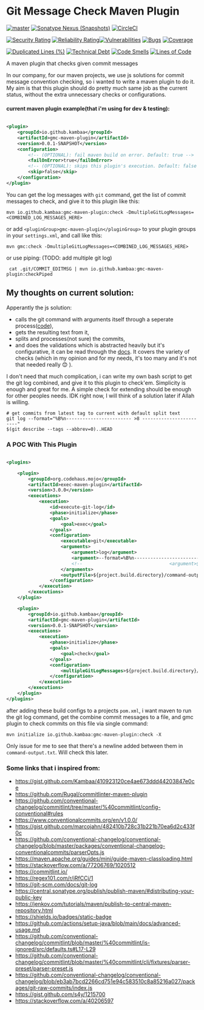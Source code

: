 # Git Message Check Maven Plugin
[![master](https://github.com/Kambaa/gmc-maven-plugin/actions/workflows/maven.yml/badge.svg?branch=master)](https://github.com/Kambaa/gmc-maven-plugin/actions/workflows/maven.yml)
[![Sonatype Nexus (Snapshots)](https://img.shields.io/nexus/s/io.github.kambaa/gmc-maven-plugin?server=https%3A%2F%2Fs01.oss.sonatype.org)](https://s01.oss.sonatype.org/content/repositories/snapshots/io/github/kambaa/gmc-maven-plugin/0.0.1-SNAPSHOT/)
[![CircleCI](https://dl.circleci.com/status-badge/img/gh/Kambaa/gmc-maven-plugin/tree/master.svg?style=svg)](https://dl.circleci.com/status-badge/redirect/gh/Kambaa/gmc-maven-plugin/tree/master)

[![Security Rating](https://sonarcloud.io/api/project_badges/measure?project=Kambaa_gmc-maven-plugin&metric=security_rating)](https://sonarcloud.io/summary/new_code?id=Kambaa_gmc-maven-plugin)
[![Reliability Rating](https://sonarcloud.io/api/project_badges/measure?project=Kambaa_gmc-maven-plugin&metric=reliability_rating)](https://sonarcloud.io/summary/new_code?id=Kambaa_gmc-maven-plugin)[![Vulnerabilities](https://sonarcloud.io/api/project_badges/measure?project=Kambaa_gmc-maven-plugin&metric=vulnerabilities)](https://sonarcloud.io/summary/new_code?id=Kambaa_gmc-maven-plugin)
[![Bugs](https://sonarcloud.io/api/project_badges/measure?project=Kambaa_gmc-maven-plugin&metric=bugs)](https://sonarcloud.io/summary/new_code?id=Kambaa_gmc-maven-plugin)
[![Coverage](https://sonarcloud.io/api/project_badges/measure?project=Kambaa_gmc-maven-plugin&metric=coverage)](https://sonarcloud.io/summary/new_code?id=Kambaa_gmc-maven-plugin)

[![Duplicated Lines (%)](https://sonarcloud.io/api/project_badges/measure?project=Kambaa_gmc-maven-plugin&metric=duplicated_lines_density)](https://sonarcloud.io/summary/new_code?id=Kambaa_gmc-maven-plugin)
[![Technical Debt](https://sonarcloud.io/api/project_badges/measure?project=Kambaa_gmc-maven-plugin&metric=sqale_index)](https://sonarcloud.io/summary/new_code?id=Kambaa_gmc-maven-plugin)
[![Code Smells](https://sonarcloud.io/api/project_badges/measure?project=Kambaa_gmc-maven-plugin&metric=code_smells)](https://sonarcloud.io/summary/new_code?id=Kambaa_gmc-maven-plugin)
[![Lines of Code](https://sonarcloud.io/api/project_badges/measure?project=Kambaa_gmc-maven-plugin&metric=ncloc)](https://sonarcloud.io/summary/new_code?id=Kambaa_gmc-maven-plugin)

A maven plugin that checks given commit messages

In our company, for our maven projects, we use js solutions for commit message convention checking, so i wanted to write
a maven plugin to do it. My aim is that this plugin should do pretty much same job as the current status, without the
extra unnecessary checks or configurations.

#### current maven plugin example(that i'm using for dev & testing):

```xml

<plugin>
    <groupId>io.github.kambaa</groupId>
    <artifactId>gmc-maven-plugin</artifactId>
    <version>0.0.1-SNAPSHOT</version>
    <configuration>
        <!-- (OPTIONAL): fail maven build on error. Default: true -->
        <failOnError>true</failOnError>
        <!-- (OPTIONAL): skips this plugin's execution. Default: false -->
        <skip>false</skip>
    </configuration>
</plugin>

```

You can get the log messages with `git` command, get the list of commit messages to check, and give it to this plugin
like this:

```shell
mvn io.github.kambaa:gmc-maven-plugin:check -DmultipleGitLogMessages=<COMBINED_LOG_MESSAGES_HERE>
```

or add `<pluginGroup>gmc-maven-plugin</pluginGroup>` to your plugin groups in your `settings.xml`, and call like this:

```shell
mvn gmc:check -DmultipleGitLogMessages=<COMBINED_LOG_MESSAGES_HERE>
```

or use piping: (TODO: add multiple git log)
```shell
 cat .git/COMMIT_EDITMSG | mvn io.github.kambaa:gmc-maven-plugin:checkPiped
```


## My thoughts on current solution:

Apperantly the js solution:

- calls the git command with arguments itself through a seperate
  process([code](https://github.com/conventional-changelog/conventional-changelog/blob/master/packages/git-raw-commits/index.js#L59)),
- gets the resulting text from it,
- splits and processes(not sure) the commits,
- and does the validations which is abstracted heavily but it's configurative, it can be read through
  the [docs]( https://github.com/conventional-changelog/commitlint/tree/master/%40commitlint/config-conventional#rules).
  It covers the variety of checks (which in my opinion and for my needs, it's too many and it's not that needed really
  😊 ).

I don't need that much complication, i can write my own bash script to get the git log combined, and give it to this
plugin to check'em. Simplicity is enough and great for me. A simple check for extending should be enough for other
peoples needs. IDK right now, I will think of a solution later if Allah is willing.

```shell
# get commits from latest tag to current with default split text
git log --format="%B%n------------------------ >8 ------------------------" 
$(git describe --tags --abbrev=0)..HEAD
```

### A POC With This Plugin

```xml

<plugins>

    <plugin>
        <groupId>org.codehaus.mojo</groupId>
        <artifactId>exec-maven-plugin</artifactId>
        <version>3.0.0</version>
        <executions>
            <execution>
                <id>execute-git-log</id>
                <phase>initialize</phase>
                <goals>
                    <goal>exec</goal>
                </goals>
                <configuration>
                    <executable>git</executable>
                    <arguments>
                        <argument>log</argument>
                        <argument>--format=%B%n------------------------ >8 ------------------------</argument>
                        <!--                                <argument>$(git describe &#45;&#45;tags &#45;&#45;abbrev=0)..HEAD</argument>-->
                    </arguments>
                    <outputFile>${project.build.directory}/command-output.txt</outputFile>
                </configuration>
            </execution>
        </executions>
    </plugin>

    <plugin>
        <groupId>io.github.kambaa</groupId>
        <artifactId>gmc-maven-plugin</artifactId>
        <version>0.0.1-SNAPSHOT</version>
        <executions>
            <execution>
                <phase>initialize</phase>
                <goals>
                    <goal>check</goal>
                </goals>
                <configuration>
                    <multipleGitLogMessages>${project.build.directory}/command-output.txt</multipleGitLogMessages>
                </configuration>
            </execution>
        </executions>
    </plugin>
</plugins>
```

after adding these build configs to a projects `pom.xml`, i want maven to run the git log command, get the combine
commit messages to a file, and gmc plugin to check commits on this file via single command:

```
mvn initialize io.github.kambaa:gmc-maven-plugin:check -X
```

Only issue for me to see that there's a newline added between them in `command-output.txt`. Will check this later.

### Some links that i inspired from:

- https://gist.github.com/Kambaa/410923120ce4ae673ddd44203847e0ce
- https://github.com/Rugal/commitlinter-maven-plugin
- https://github.com/conventional-changelog/commitlint/tree/master/%40commitlint/config-conventional#rules
- https://www.conventionalcommits.org/en/v1.0.0/
- https://gist.github.com/marcojahn/482410b728c31b221b70ea6d2c433f0c
- https://github.com/conventional-changelog/conventional-changelog/blob/master/packages/conventional-changelog-conventionalcommits/parserOpts.js
- https://maven.apache.org/guides/mini/guide-maven-classloading.html
- https://stackoverflow.com/a/77206769/1020512
- https://commitlint.io/
- https://regex101.com/r/jRfCCj/1
- https://git-scm.com/docs/git-log
- https://central.sonatype.org/publish/publish-maven/#distributing-your-public-key
- https://jenkov.com/tutorials/maven/publish-to-central-maven-repository.html
- https://shields.io/badges/static-badge
- https://github.com/actions/setup-java/blob/main/docs/advanced-usage.md
- https://github.com/conventional-changelog/commitlint/blob/master/%40commitlint/is-ignored/src/defaults.ts#L17-L29
- https://github.com/conventional-changelog/commitlint/blob/master/%40commitlint/cli/fixtures/parser-preset/parser-preset.js
- https://github.com/conventional-changelog/conventional-changelog/blob/eb3ab7bcd2266cd751e94c583510c8a85216a027/packages/git-raw-commits/index.js
- https://gist.github.com/s4y/1215700
- https://stackoverflow.com/a/40206597

